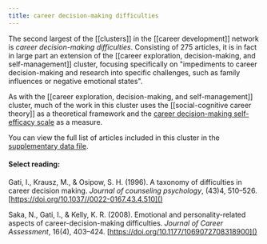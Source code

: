 ```yaml
---
title: career decision-making difficulties
---
```


The second largest of the [[clusters]] in the [[career development]] network is *career decision-making difficulties*. Consisting of 275 articles, it is in fact in large part an extension of the [[career exploration, decision-making, and self-management]] cluster, focusing specifically on "impediments to career decision-making and research into specific challenges, such as family influences or negative emotional states". 

As with the [[career exploration, decision-making, and self-management]] cluster, much of the work in this cluster uses the [[social-cognitive career theory]] as a theoretical framework and the [career decision-making self-efficacy scale](https://doi.org/10.1177%2F106907279600400405) as a measure. 

You can view the full list of articles included in this cluster in the [supplementary data file](https://srhe.tandfonline.com/doi/suppl/10.1080/03075079.2020.1804851/suppl_file/cshe_a_1804851_sm1489.xlsx). 

#### Select reading: 
Gati, I., Krausz, M., & Osipow, S. H. (1996). A taxonomy of difficulties in career decision making. *Journal of counseling psychology*, (43)4, 510–526. [https://doi.org/10.1037//0022-0167.43.4.510]()

Saka, N., Gati, I., & Kelly, K. R. (2008). Emotional and personality-related aspects of career-decision-making difficulties. *Journal of Career Assessment*, 16(4), 403–424. [https://doi.org/10.1177/1069072708318900]()


